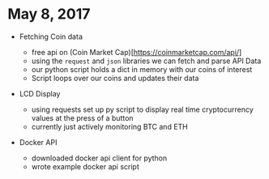 # May 8, 2017

* Fetching Coin data
  * free api on (Coin Market Cap)[https://coinmarketcap.com/api/]
  * using the `request` and `json` libraries we can fetch and parse API Data
  * our python script holds a dict in memory with our coins of interest
  * Script loops over our coins and updates their data

* LCD Display
  * using requests set up py script to display real time cryptocurrency values at the press of a button
  * currently just actively monitoring BTC and ETH

* Docker API
  * downloaded docker api client for python
  * wrote example docker api script